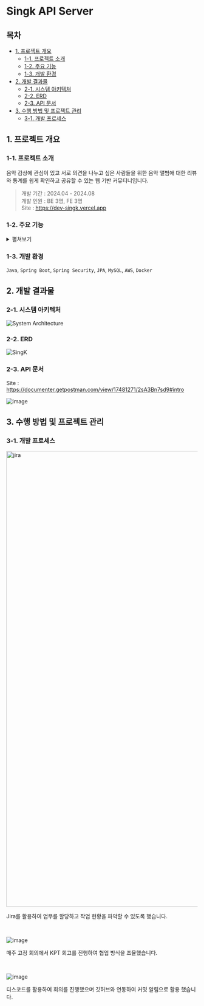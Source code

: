 # Singk API Server

## 목차

- [1. 프로젝트 개요](#1-프로젝트-개요)
  - [1-1. 프로젝트 소개](#1-1-프로젝트-소개)
  - [1-2. 주요 기능](#1-2-주요-기능)
  - [1-3. 개발 환경](#1-3-개발-환경)
- [2. 개발 결과물](#2-개발-결과물)
  - [2-1. 시스템 아키텍처](#2-1-시스템-아키텍처)
  - [2-2. ERD](#2-2-erd)
  - [2-3. API 문서](#2-3-api-문서)
- [3. 수행 방법 및 프로젝트 관리](#3-수행-방법-및-프로젝트-관리)
  - [3-1. 개발 프로세스](#3-1-개발-프로세스)
 
## 1. 프로젝트 개요

### 1-1. 프로젝트 소개

음악 감상에 관심이 있고 서로 의견을 나누고 싶은 사람들을 위한 음악 앨범애 대한 리뷰와 통계를 쉽게 확인하고 공유할 수 있는 웹 기반 커뮤티니입니다. 

> 개발 기간 : 2024.04 - 2024.08 <br>
> 개발 인원 : BE 3명, FE 3명 <br>
> Site : https://dev-singk.vercel.app

### 1-2. 주요 기능
<details>
  <summary> 펼쳐보기 </summary>
<div align="center">
  
  ### 로그인
  
  <img width="800" src="https://github.com/user-attachments/assets/ae6bf72d-ed99-4189-ba0a-c1b2f8881917">
  
  ### 회원가입
  
  <img width="800" src="https://github.com/user-attachments/assets/acc6cda2-64df-405c-a158-126c5eda0588">
  
  ### 메인화면
  
  <img width="800" src="https://github.com/user-attachments/assets/25abb468-3cfc-4344-825a-5ab862a4d369">

  ### 앨범 상세 정보

  <img width="800" src="https://github.com/user-attachments/assets/1e2ca1a8-91ce-4ef2-bd79-33de61b0cf89">

  ### 앨범 리뷰 및 통계

  <img width="800" src="https://github.com/user-attachments/assets/214231ec-0340-4c37-b7fd-8e3033055ed5">

  ### 활동 히스토리 

  <img width="800" src="https://github.com/user-attachments/assets/5b78a5d2-8189-4cb1-bf05-c2adeca4013b">

  ### 음악 앨범 추천 게시판

  <img width="800" src="https://github.com/user-attachments/assets/93cb6ab4-c80d-417b-a2c2-8a537c42df4a">

  ### 자유 게시판

  <img width="800" src="https://github.com/user-attachments/assets/729d7f10-adda-4b80-a223-1a05743d04a4">

</div>  
</details>

### 1-3. 개발 환경
`Java`, `Spring Boot`, `Spring Security`, `JPA`, `MySQL`, `AWS`, `Docker`

## 2. 개발 결과물

### 2-1. 시스템 아키텍처

![System Architecture](https://github.com/user-attachments/assets/549a46c7-3e95-48a0-be2d-ec3a665f2717)

### 2-2. ERD 

![SingK](https://github.com/user-attachments/assets/9b255bff-c22f-4015-85b4-b18623edbcfd)

### 2-3. API 문서

Site : https://documenter.getpostman.com/view/17481271/2sA3Bn7sd9#intro

![image](https://github.com/user-attachments/assets/48819848-ce11-4830-a1c4-b06fa787af5c)

## 3. 수행 방법 및 프로젝트 관리

### 3-1. 개발 프로세스

<img width="1197" alt="jira" src="https://github.com/user-attachments/assets/407dfb66-e657-47ab-8a7e-5746476f39c8">

Jira를 활용하여 업무를 할당하고 작업 현황을 파악할 수 있도록 했습니다.

<br>

![image](https://github.com/user-attachments/assets/6e6f4e7d-0a16-4f33-8b85-cf465841277c)

매주 고정 회의에서 KPT 회고를 진행하여 협업 방식을 조율했습니다. 

<br>

![image](https://github.com/user-attachments/assets/db3285f7-4651-40c1-816a-70472ef0d24d)

디스코드를 활용하여 회의를 진행했으며 깃허브와 연동하여 커밋 알림으로 활용 했습니다.
